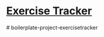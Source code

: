 # [Exercise Tracker](https://www.freecodecamp.org/learn/apis-and-microservices/apis-and-microservices-projects/exercise-tracker)
#   b o i l e r p l a t e - p r o j e c t - e x e r c i s e t r a c k e r  
 